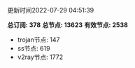 更新时间2022-07-29 04:51:39

**总订阅: 378**
**总节点: 13623**
**有效节点: 2538**
- trojan节点: 147
- ss节点: 619
- v2ray节点: 1772
